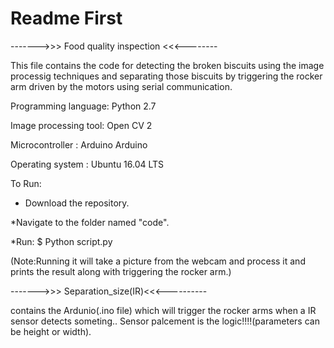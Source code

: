 # Readme First

------->>> Food quality inspection <<<--------

This file contains the code for  detecting the broken biscuits using the image processig techniques and separating those biscuits by triggering the rocker arm driven by the motors using serial communication.

Programming language: Python 2.7

Image processing tool: Open CV 2

Microcontroller : Arduino Arduino

Operating system : Ubuntu 16.04 LTS

To Run:
* Download the repository.

*Navigate to the folder named "code".

*Run: $ Python script.py

(Note:Running it will take a picture from the webcam and process it and prints the result along with triggering the rocker arm.)

------->>> Separation_size(IR)<<<----------

contains the Ardunio(.ino file) which will trigger the rocker arms when a IR sensor detects someting.. Sensor palcement is the logic!!!!(parameters can be height or width).
